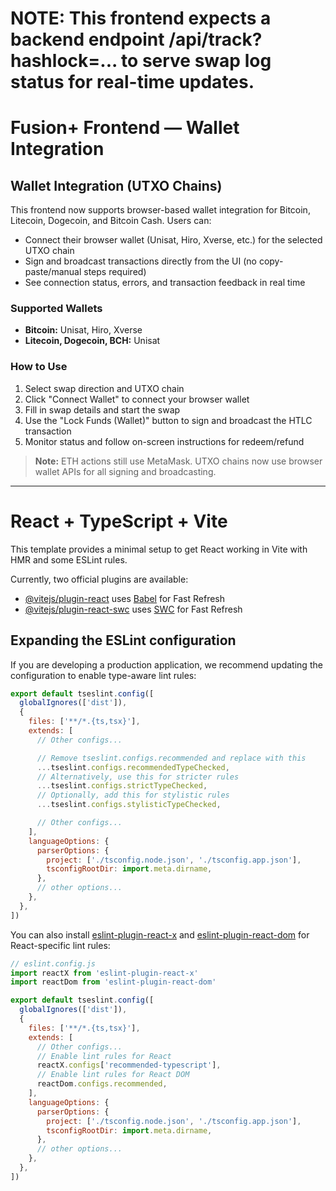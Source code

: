 # NOTE: This frontend expects a backend endpoint /api/track?hashlock=... to serve swap log status for real-time updates.

# Fusion+ Frontend — Wallet Integration

## Wallet Integration (UTXO Chains)

This frontend now supports browser-based wallet integration for Bitcoin, Litecoin, Dogecoin, and Bitcoin Cash. Users can:

- Connect their browser wallet (Unisat, Hiro, Xverse, etc.) for the selected UTXO chain
- Sign and broadcast transactions directly from the UI (no copy-paste/manual steps required)
- See connection status, errors, and transaction feedback in real time

### Supported Wallets
- **Bitcoin:** Unisat, Hiro, Xverse
- **Litecoin, Dogecoin, BCH:** Unisat

### How to Use
1. Select swap direction and UTXO chain
2. Click "Connect Wallet" to connect your browser wallet
3. Fill in swap details and start the swap
4. Use the "Lock Funds (Wallet)" button to sign and broadcast the HTLC transaction
5. Monitor status and follow on-screen instructions for redeem/refund

> **Note:** ETH actions still use MetaMask. UTXO chains now use browser wallet APIs for all signing and broadcasting.

---

# React + TypeScript + Vite

This template provides a minimal setup to get React working in Vite with HMR and some ESLint rules.

Currently, two official plugins are available:

- [@vitejs/plugin-react](https://github.com/vitejs/vite-plugin-react/blob/main/packages/plugin-react) uses [Babel](https://babeljs.io/) for Fast Refresh
- [@vitejs/plugin-react-swc](https://github.com/vitejs/vite-plugin-react/blob/main/packages/plugin-react-swc) uses [SWC](https://swc.rs/) for Fast Refresh

## Expanding the ESLint configuration

If you are developing a production application, we recommend updating the configuration to enable type-aware lint rules:

```js
export default tseslint.config([
  globalIgnores(['dist']),
  {
    files: ['**/*.{ts,tsx}'],
    extends: [
      // Other configs...

      // Remove tseslint.configs.recommended and replace with this
      ...tseslint.configs.recommendedTypeChecked,
      // Alternatively, use this for stricter rules
      ...tseslint.configs.strictTypeChecked,
      // Optionally, add this for stylistic rules
      ...tseslint.configs.stylisticTypeChecked,

      // Other configs...
    ],
    languageOptions: {
      parserOptions: {
        project: ['./tsconfig.node.json', './tsconfig.app.json'],
        tsconfigRootDir: import.meta.dirname,
      },
      // other options...
    },
  },
])
```

You can also install [eslint-plugin-react-x](https://github.com/Rel1cx/eslint-react/tree/main/packages/plugins/eslint-plugin-react-x) and [eslint-plugin-react-dom](https://github.com/Rel1cx/eslint-react/tree/main/packages/plugins/eslint-plugin-react-dom) for React-specific lint rules:

```js
// eslint.config.js
import reactX from 'eslint-plugin-react-x'
import reactDom from 'eslint-plugin-react-dom'

export default tseslint.config([
  globalIgnores(['dist']),
  {
    files: ['**/*.{ts,tsx}'],
    extends: [
      // Other configs...
      // Enable lint rules for React
      reactX.configs['recommended-typescript'],
      // Enable lint rules for React DOM
      reactDom.configs.recommended,
    ],
    languageOptions: {
      parserOptions: {
        project: ['./tsconfig.node.json', './tsconfig.app.json'],
        tsconfigRootDir: import.meta.dirname,
      },
      // other options...
    },
  },
])
```
